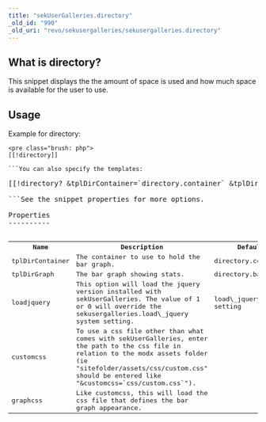 ```yaml
---
title: "sekUserGalleries.directory"
_old_id: "990"
_old_uri: "revo/sekusergalleries/sekusergalleries.directory"
---
```


What is directory?
------------------

This snippet displays the the amount of space is used and how much space is available for the user to use.

Usage
-----

Example for directory:

```
<pre class="brush: php">
[[!directory]]

```You can also specify the templates:

```
<pre class="brush: php">
[[!directory? &tplDirContainer=`directory.container` &tplDirGraph=`directory.bargraph`]]

```See the snippet properties for more options.

Properties
----------

<table><tbody><tr><th>Name</th><th>Description   
</th><th>Default   
</th><th>Version   
</th></tr><tr><td>tplDirContainer</td><td>The container to use to hold the bar graph.   
</td><td>directory.container</td><td>>0.0.1</td></tr><tr><td>tplDirGraph</td><td>The bar graph showing stats.   
</td><td>directory.bargraph</td><td>>0.0.1</td></tr><tr><td>loadjquery</td><td>This option will load the jquery version installed with sekUserGalleries. The value of 1 or 0 will override the sekusergalleries.load\_jquery system setting.   
</td><td>load\_jquery system setting</td><td>>0.0.3</td></tr><tr><td>customcss</td><td>To use a css file other than what comes with sekUserGalleries, enter the path to the css file in relation to the modx assets folder (ie "sitefolder/assets/css/custom.css" should be entered like "&customcss=`css/custom.css`").</td><td> </td><td>>0.0.3</td></tr><tr><td>graphcss</td><td>Like customcss, this will load the css file that defines the bar graph appearance.   
</td><td> </td><td>>0.0.3</td></tr></tbody></table>